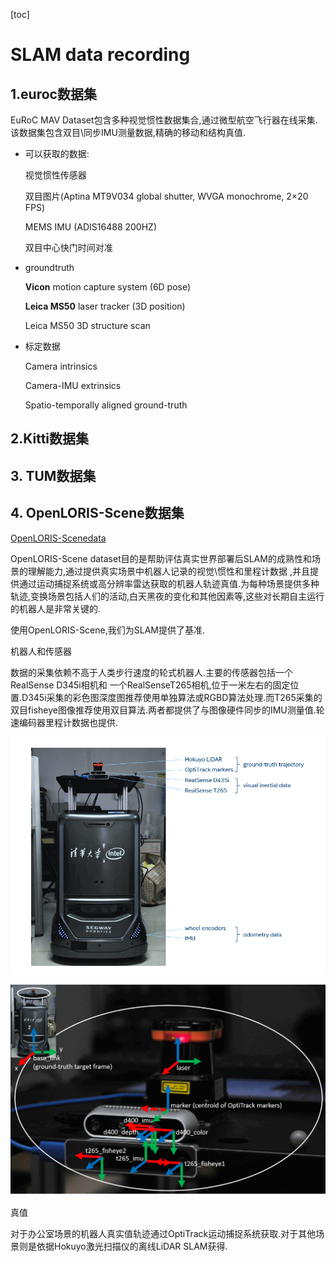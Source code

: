 [toc]

# SLAM data recording

## 1.euroc数据集 

EuRoC MAV Dataset包含多种视觉惯性数据集合,通过微型航空飞行器在线采集.该数据集包含双目\同步IMU测量数据,精确的移动和结构真值.

- 可以获取的数据:

  视觉惯性传感器

  双目图片(Aptina MT9V034 global shutter, WVGA monochrome, 2×20 FPS)

  MEMS IMU (ADIS16488  200HZ)

  双目中心快门时间对准

- groundtruth

  **Vicon** motion capture system (6D pose)

  **Leica MS50** laser tracker (3D position)

  Leica MS50 3D structure scan

- 标定数据

   Camera intrinsics

   Camera-IMU extrinsics

   Spatio-temporally aligned ground-truth

  

## 2.Kitti数据集

## 3. TUM数据集

## 4. OpenLORIS-Scene数据集

[OpenLORIS-Scenedata](https://lifelong-robotic-vision.github.io/dataset/scene.html)

OpenLORIS-Scene dataset目的是帮助评估真实世界部署后SLAM的成熟性和场景的理解能力,通过提供真实场景中机器人记录的视觉\惯性和里程计数据 ,并且提供通过运动捕捉系统或高分辨率雷达获取的机器人轨迹真值.为每种场景提供多种轨迹,变换场景包括人们的活动,白天黑夜的变化和其他因素等,这些对长期自主运行的机器人是非常关键的.

使用OpenLORIS-Scene,我们为SLAM提供了基准.

机器人和传感器

数据的采集依赖不高于人类步行速度的轮式机器人.主要的传感器包括一个 RealSense D345i相机和 一个RealSenseT265相机,位于一米左右的固定位置.D345i采集的彩色图深度图推荐使用单独算法或RGBD算法处理.而T265采集的双目fisheye图像推荐使用双目算法.两者都提供了与图像硬件同步的IMU测量值.轮速编码器里程计数据也提供.

![image-20200812143245594](openLROIS.png)

![robot-frames](robot-frames-coordinate.png)

真值

对于办公室场景的机器人真实值轨迹通过OptiTrack运动捕捉系统获取.对于其他场景则是依据Hokuyo激光扫描仪的离线LiDAR SLAM获得.
